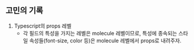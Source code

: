 ## 고민의 기록

1. Typescript의 props 레벨
   - 각 필드의 특성을 가지는 레벨은 molecule 레벨이므로, 특성에 종속되는 스타일 속성들(font-size, color 등)은 molecule 레벨에서 props로 내려주자.
